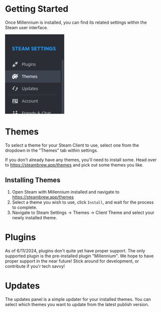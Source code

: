 # Getting Started   

Once Millennium is installed, you can find its related settings within the Steam user interface. 

![alt text](image.png)


# Themes

To select a theme for your Steam Client to use, select one from the dropdown in the "Themes" tab within settings. 

If you don't already have any themes, you'll need to install some. Head over to https://steambrew.app/themes and pick out some themes you like.

## Installing Themes

1. Open Steam with Millennium installed and navigate to https://steambrew.app/themes
1. Select a theme you wish to use, click `Install`, and wait for the process to complete. 
1. Navigate to Steam Settings -> Themes -> Client Theme and select your newly installed theme.


# Plugins 

As of 6/11/2024, plugins don't quite yet have proper support. The only supported plugin is the pre-installed plugin "Millennium". We hope to have proper support in the near future! Stick around for development, or contribute if you'r tech savvy!


# Updates

The updates panel is a simple updater for your installed themes. You can select which themes you want to update from the latest publish version.
